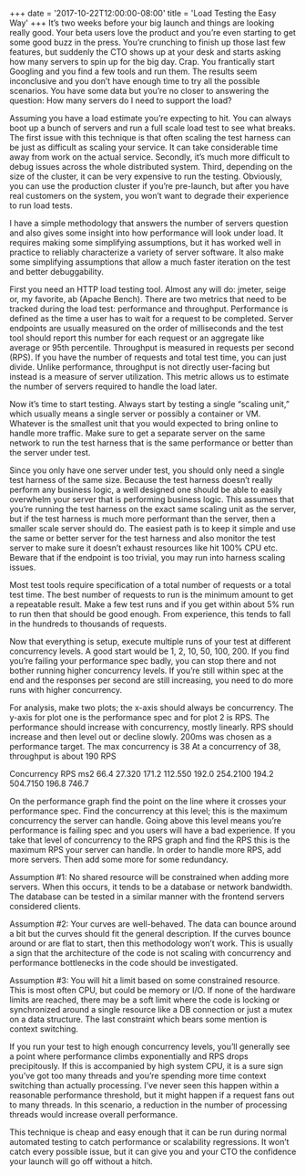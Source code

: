 +++
date = '2017-10-22T12:00:00-08:00'
title = 'Load Testing the Easy Way'
+++
It’s two weeks before your big launch and things are looking really good. Your beta users love the product and you’re even starting to get some good buzz in the press. You’re crunching to finish up those last few features, but suddenly the CTO shows up at your desk and starts asking how many servers to spin up for the big day. Crap. You frantically start Googling and you find a few tools and run them. The results seem inconclusive and you don’t have enough time to try all the possible scenarios. You have some data but you’re no closer to answering the question: How many servers do I need to support the load?

Assuming you have a load estimate you’re expecting to hit. You can always boot up a bunch of servers and run a full scale load test to see what breaks. The first issue with this technique is that often scaling the test harness can be just as difficult as scaling your service. It can take considerable time away from work on the actual service. Secondly, it’s much more difficult to debug issues across the whole distributed system. Third, depending on the size of the cluster, it can be very expensive to run the testing. Obviously, you can use the production cluster if you’re pre-launch, but after you have real customers on the system, you won’t want to degrade their experience to run load tests.

I have a simple methodology that answers the number of servers question and also gives some insight into how performance will look under load. It requires making some simplifying assumptions, but it has worked well in practice to reliably characterize a variety of server software. It also make some simplifying assumptions that allow a much faster iteration on the test and better debuggability.

First you need an HTTP load testing tool. Almost any will do: jmeter, seige or, my favorite, ab (Apache Bench). There are two metrics that need to be tracked during the load test: performance and throughput. Performance is defined as the time a user has to wait for a request to be completed. Server endpoints are usually measured on the order of milliseconds and the test tool should report this number for each request or an aggregate like average or 95th percentile. Throughput is measured in requests per second (RPS). If you have the number of requests and total test time, you can just divide. Unlike performance, throughput is not directly user-facing but instead is a measure of server utilization. This metric allows us to estimate the number of servers required to handle the load later.

Now it’s time to start testing. Always start by testing a single “scaling unit,” which usually means a single server or possibly a container or VM. Whatever is the smallest unit that you would expected to bring online to handle more traffic. Make sure to get a separate server on the same network to run the test harness that is the same performance or better than the server under test.

Since you only have one server under test, you should only need a single test harness of the same size. Because the test harness doesn’t really perform any business logic, a well designed one should be able to easily overwhelm your server that is performing business logic. This assumes that you’re running the test harness on the exact same scaling unit as the server, but if the test harness is much more performant than the server, then a smaller scale server should do. The easiest path is to keep it simple and use the same or better server for the test harness and also monitor the test server to make sure it doesn’t exhaust resources like hit 100% CPU etc. Beware that if the endpoint is too trivial, you may run into harness scaling issues.

Most test tools require specification of a total number of requests or a total test time. The best number of requests to run is the minimum amount to get a repeatable result. Make a few test runs and if you get within about 5% run to run then that should be good enough. From experience, this tends to fall in the hundreds to thousands of requests.

Now that everything is setup, execute multiple runs of your test at different concurrency levels. A good start would be 1, 2, 10, 50, 100, 200. If you find you’re failing your performance spec badly, you can stop there and not bother running higher concurrency levels. If you’re still within spec at the end and the responses per second are still increasing, you need to do more runs with higher concurrency.

For analysis, make two plots; the x-axis should always be concurrency. The y-axis for plot one is the performance spec and for plot 2 is RPS. The performance should increase with concurrency, mostly linearly. RPS should increase and then level out or decline slowly.
200ms was chosen as a performance target. The max concurrency is 38
At a concurrency of 38, throughput is about 190 RPS

Concurrency    RPS     ms2              66.4    27.320             171.2   112.550             192.0   254.2100            194.2   504.7150            196.8   746.7

On the performance graph find the point on the line where it crosses your performance spec. Find the concurrency at this level; this is the maximum concurrency the server can handle. Going above this level means you’re performance is failing spec and you users will have a bad experience. If you take that level of concurrency to the RPS graph and find the RPS this is the maximum RPS your server can handle. In order to handle more RPS, add more servers. Then add some more for some redundancy.

Assumption #1: No shared resource will be constrained when adding more servers. When this occurs, it tends to be a database or network bandwidth. The database can be tested in a similar manner with the frontend servers considered clients.

Assumption #2: Your curves are well-behaved. The data can bounce around a bit but the curves should fit the general description. If the curves bounce around or are flat to start, then this methodology won’t work. This is usually a sign that the architecture of the code is not scaling with concurrency and performance bottlenecks in the code should be investigated.

Assumption #3: You will hit a limit based on some constrained resource. This is most often CPU, but could be memory or I/O. If none of the hardware limits are reached, there may be a soft limit where the code is locking or synchronized around a single resource like a DB connection or just a mutex on a data structure. The last constraint which bears some mention is context switching.

If you run your test to high enough concurrency levels, you’ll generally see a point where performance climbs exponentially and RPS drops precipitously. If this is accompanied by high system CPU, it is a sure sign you’ve got too many threads and you’re spending more time context switching than actually processing. I’ve never seen this happen within a reasonable performance threshold, but it might happen if a request fans out to many threads. In this scenario, a reduction in the number of processing threads would increase overall performance.

This technique is cheap and easy enough that it can be run during normal automated testing to catch performance or scalability regressions. It won’t catch every possible issue, but it can give you and your CTO the confidence your launch will go off without a hitch.